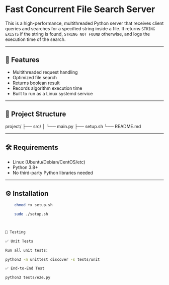# Fast Concurrent File Search Server

This is a high-performance, multithreaded Python server that receives client queries and searches for a specified string inside a file. It returns `STRING EXISTS` if the string is found, `STRING NOT FOUND` otherwise, and logs the execution time of the search.

---

## 🧩 Features

- Multithreaded request handling
- Optimized file search
- Returns boolean result
- Records algorithm execution time
- Built to run as a Linux systemd service

---

## 📁 Project Structure

project/ ├── src/ │ └── main.py ├── setup.sh └── README.md

---

## 🛠 Requirements

- Linux (Ubuntu/Debian/CentOS/etc)
- Python 3.8+
- No third-party Python libraries needed

---

## ⚙️ Installation

```bash
    chmod +x setup.sh

    sudo ./setup.sh



🧪 Testing

✅ Unit Tests

Run all unit tests:

python3 -m unittest discover -s tests/unit

✅ End-to-End Test

python3 tests/e2e.py

```
